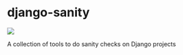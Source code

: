 # django-sanity

![](https://github.com/abhijat/django-sanity/workflows/Rust/badge.svg)

A collection of tools to do sanity checks on Django projects

